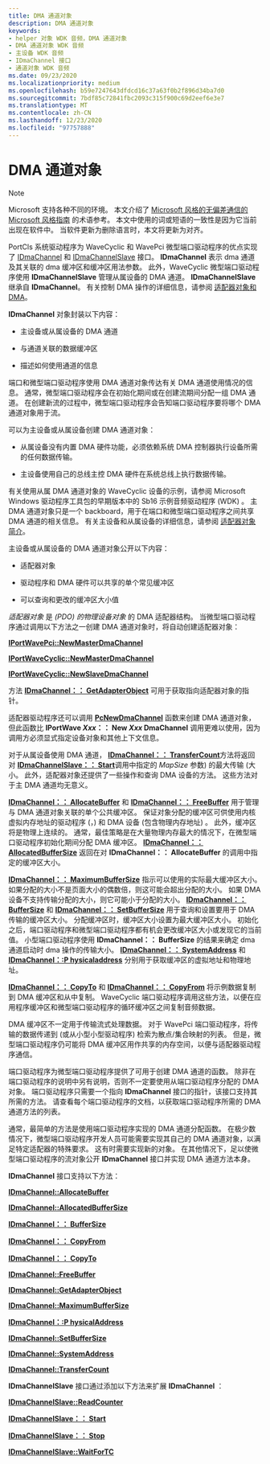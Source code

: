 ```yaml
---
title: DMA 通道对象
description: DMA 通道对象
keywords:
- helper 对象 WDK 音频，DMA 通道对象
- DMA 通道对象 WDK 音频
- 主设备 WDK 音频
- IDmaChannel 接口
- 通道对象 WDK 音频
ms.date: 09/23/2020
ms.localizationpriority: medium
ms.openlocfilehash: b59e7247643dfdcd16c37a63f0b2f896d34ba7d0
ms.sourcegitcommit: 7bdf85c72841fbc2093c315f900c69d2eef6e3e7
ms.translationtype: MT
ms.contentlocale: zh-CN
ms.lasthandoff: 12/23/2020
ms.locfileid: "97757888"
---
```

# <a name="dma-channel-objects"></a>DMA 通道对象

> [!NOTE]
> Microsoft 支持各种不同的环境。 本文介绍了 [Microsoft 风格的无偏差通信的 Microsoft 风格指南](/style-guide/bias-free-communication) 的术语参考。 本文中使用的词或短语的一致性是因为它当前出现在软件中。 当软件更新为删除语言时，本文将更新为对齐。

PortCls 系统驱动程序为 WaveCyclic 和 WavePci 微型端口驱动程序的优点实现了 [IDmaChannel](/windows-hardware/drivers/ddi/portcls/nn-portcls-idmachannel) 和 [IDmaChannelSlave](/windows-hardware/drivers/ddi/portcls/nn-portcls-idmachannelslave) 接口。 **IDmaChannel** 表示 dma 通道及其关联的 dma 缓冲区和缓冲区用法参数。 此外，WaveCyclic 微型端口驱动程序使用 **IDmaChannelSlave** 管理从属设备的 DMA 通道。 **IDmaChannelSlave** 继承自 **IDmaChannel**。 有关控制 DMA 操作的详细信息，请参阅 [适配器对象和 DMA](../kernel/introduction-to-adapter-objects.md)。

**IDmaChannel** 对象封装以下内容：

- 主设备或从属设备的 DMA 通道

- 与通道关联的数据缓冲区

- 描述如何使用通道的信息

端口和微型端口驱动程序使用 DMA 通道对象传达有关 DMA 通道使用情况的信息。 通常，微型端口驱动程序会在初始化期间或在创建流期间分配一组 DMA 通道。 在创建新流的过程中，微型端口驱动程序会告知端口驱动程序要将哪个 DMA 通道对象用于流。

可以为主设备或从属设备创建 DMA 通道对象：

- 从属设备没有内置 DMA 硬件功能，必须依赖系统 DMA 控制器执行设备所需的任何数据传输。

- 主设备使用自己的总线主控 DMA 硬件在系统总线上执行数据传输。

有关使用从属 DMA 通道对象的 WaveCyclic 设备的示例，请参阅 Microsoft Windows 驱动程序工具包的早期版本中的 Sb16 示例音频驱动程序 (WDK) 。 主 DMA 通道对象只是一个 backboard，用于在端口和微型端口驱动程序之间共享 DMA 通道的相关信息。 有关主设备和从属设备的详细信息，请参阅 [适配器对象简介](../kernel/introduction-to-adapter-objects.md)。

主设备或从属设备的 DMA 通道对象公开以下内容：

- 适配器对象

- 驱动程序和 DMA 硬件可以共享的单个常见缓冲区

- 可以查询和更改的缓冲区大小值

*适配器对象* 是 *(PDO) 的物理设备对象* 的 DMA 适配器结构。 当微型端口驱动程序通过调用以下方法之一创建 DMA 通道对象时，将自动创建适配器对象：

[**IPortWavePci::NewMasterDmaChannel**](/windows-hardware/drivers/ddi/portcls/nf-portcls-iportwavepci-newmasterdmachannel)

[**IPortWaveCyclic::NewMasterDmaChannel**](/windows-hardware/drivers/ddi/portcls/nf-portcls-iportwavecyclic-newmasterdmachannel)

[**IPortWaveCyclic::NewSlaveDmaChannel**](/windows-hardware/drivers/ddi/portcls/nf-portcls-iportwavecyclic-newslavedmachannel)

方法 [**IDmaChannel：： GetAdapterObject**](/windows-hardware/drivers/ddi/portcls/nf-portcls-idmachannel-getadapterobject) 可用于获取指向适配器对象的指针。

适配器驱动程序还可以调用 [**PcNewDmaChannel**](/windows-hardware/drivers/ddi/portcls/nf-portcls-pcnewdmachannel) 函数来创建 DMA 通道对象，但此函数比 **IPortWave *Xxx*：： New *Xxx* DmaChannel** 调用更难以使用，因为调用方必须显式指定设备对象和其他上下文信息。

对于从属设备使用 DMA 通道， [**IDmaChannel：： TransferCount**](/windows-hardware/drivers/ddi/portcls/nf-portcls-idmachannel-transfercount)方法将返回对 [**IDmaChannelSlave：： Start**](/windows-hardware/drivers/ddi/portcls/nf-portcls-idmachannelslave-start)调用中指定的 *MapSize* 参数) 的最大传输 (大小。 此外，适配器对象还提供了一些操作和查询 DMA 设备的方法。 这些方法对于主 DMA 通道均无意义。

[**IDmaChannel：： AllocateBuffer**](/windows-hardware/drivers/ddi/portcls/nf-portcls-idmachannel-allocatebuffer) 和 [**IDmaChannel：： FreeBuffer**](/windows-hardware/drivers/ddi/portcls/nf-portcls-idmachannel-freebuffer) 用于管理与 DMA 通道对象关联的单个公共缓冲区。 保证对象分配的缓冲区可供使用内核虚拟内存地址的驱动程序 (，) 和 DMA 设备 (包含物理内存地址) 。 此外，缓冲区将是物理上连续的。 通常，最佳策略是在大量物理内存最大的情况下，在微型端口驱动程序初始化期间分配 DMA 缓冲区。 [**IDmaChannel：： AllocatedBufferSize**](/windows-hardware/drivers/ddi/portcls/nf-portcls-idmachannel-allocatedbuffersize) 返回在对 **IDmaChannel：： AllocateBuffer** 的调用中指定的缓冲区大小。

[**IDmaChannel：： MaximumBufferSize**](/windows-hardware/drivers/ddi/portcls/nf-portcls-idmachannel-maximumbuffersize) 指示可以使用的实际最大缓冲区大小。 如果分配的大小不是页面大小的偶数倍，则这可能会超出分配的大小。 如果 DMA 设备不支持传输分配的大小，则它可能小于分配的大小。 [**IDmaChannel：： BufferSize**](/windows-hardware/drivers/ddi/portcls/nf-portcls-idmachannel-buffersize) 和 [**IDmaChannel：： SetBufferSize**](/windows-hardware/drivers/ddi/portcls/nf-portcls-idmachannel-setbuffersize) 用于查询和设置要用于 DMA 传输的缓冲区大小。 分配缓冲区时，缓冲区大小设置为最大缓冲区大小。 初始化之后，端口驱动程序和微型端口驱动程序都有机会更改缓冲区大小或发现它的当前值。 小型端口驱动程序使用 **IDmaChannel：： BufferSize** 的结果来确定 dma 通道启动时 dma 操作的传输大小。 [**IDmaChannel：： SystemAddress**](/windows-hardware/drivers/ddi/portcls/nf-portcls-idmachannel-systemaddress) 和 [**IDmaChannel：:P hysicaladdress**](/windows-hardware/drivers/ddi/portcls/nf-portcls-idmachannel-physicaladdress) 分别用于获取缓冲区的虚拟地址和物理地址。

[**IDmaChannel：： CopyTo**](/windows-hardware/drivers/ddi/portcls/nf-portcls-idmachannel-copyto) 和 [**IDmaChannel：： CopyFrom**](/windows-hardware/drivers/ddi/portcls/nf-portcls-idmachannel-copyfrom) 将示例数据复制到 DMA 缓冲区和从中复制。 WaveCyclic 端口驱动程序调用这些方法，以便在应用程序缓冲区和微型端口驱动程序的循环缓冲区之间复制音频数据。

DMA 缓冲区不一定用于传输流式处理数据。 对于 WavePci 端口驱动程序，将传输的数据传递到 (或从小型小型驱动程序) 检索为散点/集合映射的列表。 但是，微型端口驱动程序仍可能将 DMA 缓冲区用作共享的内存空间，以便与适配器驱动程序通信。

端口驱动程序为微型端口驱动程序提供了可用于创建 DMA 通道的函数。 除非在端口驱动程序的说明中另有说明，否则不一定要使用从端口驱动程序分配的 DMA 对象。 端口驱动程序只需要一个指向 **IDmaChannel** 接口的指针，该接口支持其所需的方法。 请查看每个端口驱动程序的文档，以获取端口驱动程序所需的 DMA 通道方法的列表。

通常，最简单的方法是使用端口驱动程序实现的 DMA 通道分配函数。 在极少数情况下，微型端口驱动程序开发人员可能需要实现其自己的 DMA 通道对象，以满足特定适配器的特殊要求。 这有时需要实现新的对象。 在其他情况下，足以使微型端口驱动程序的流对象公开 **IDmaChannel** 接口并实现 DMA 通道方法本身。

**IDmaChannel** 接口支持以下方法：

[**IDmaChannel::AllocateBuffer**](/windows-hardware/drivers/ddi/portcls/nf-portcls-idmachannel-allocatebuffer)

[**IDmaChannel::AllocatedBufferSize**](/windows-hardware/drivers/ddi/portcls/nf-portcls-idmachannel-allocatedbuffersize)

[**IDmaChannel：： BufferSize**](/windows-hardware/drivers/ddi/portcls/nf-portcls-idmachannel-buffersize)

[**IDmaChannel：： CopyFrom**](/windows-hardware/drivers/ddi/portcls/nf-portcls-idmachannel-copyfrom)

[**IDmaChannel：： CopyTo**](/windows-hardware/drivers/ddi/portcls/nf-portcls-idmachannel-copyto)

[**IDmaChannel::FreeBuffer**](/windows-hardware/drivers/ddi/portcls/nf-portcls-idmachannel-freebuffer)

[**IDmaChannel::GetAdapterObject**](/windows-hardware/drivers/ddi/portcls/nf-portcls-idmachannel-getadapterobject)

[**IDmaChannel::MaximumBufferSize**](/windows-hardware/drivers/ddi/portcls/nf-portcls-idmachannel-maximumbuffersize)

[**IDmaChannel：:P hysicalAddress**](/windows-hardware/drivers/ddi/portcls/nf-portcls-idmachannel-physicaladdress)

[**IDmaChannel::SetBufferSize**](/windows-hardware/drivers/ddi/portcls/nf-portcls-idmachannel-setbuffersize)

[**IDmaChannel::SystemAddress**](/windows-hardware/drivers/ddi/portcls/nf-portcls-idmachannel-systemaddress)

[**IDmaChannel::TransferCount**](/windows-hardware/drivers/ddi/portcls/nf-portcls-idmachannel-transfercount)

**IDmaChannelSlave** 接口通过添加以下方法来扩展 **IDmaChannel** ：

[**IDmaChannelSlave::ReadCounter**](/windows-hardware/drivers/ddi/portcls/nf-portcls-idmachannelslave-readcounter)

[**IDmaChannelSlave：： Start**](/windows-hardware/drivers/ddi/portcls/nf-portcls-idmachannelslave-start)

[**IDmaChannelSlave：： Stop**](/windows-hardware/drivers/ddi/portcls/nf-portcls-idmachannelslave-stop)

[**IDmaChannelSlave::WaitForTC**](/windows-hardware/drivers/ddi/portcls/nf-portcls-idmachannelslave-waitfortc)

 

